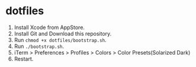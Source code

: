 # dotfiles
1. Install Xcode from AppStore.
2. Install Git and Download this repository.
3. Run `chmod +x dotfiles/bootstrap.sh`.
4. Run `./bootstrap.sh`.
5. iTerm > Preferences > Profiles > Colors > Color Presets(Solarized Dark)
6. Restart.

